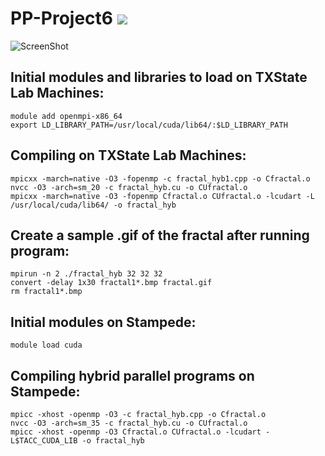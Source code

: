# PP-Project6 ![](https://github.com/bab178/PP-Project6/blob/master/fractal.gif)
![ScreenShot](https://github.com/bab178/PP-Project6/blob/master/Screenshot_1.png)

Initial modules and libraries to load on TXState Lab Machines:
---------------
```
module add openmpi-x86_64
export LD_LIBRARY_PATH=/usr/local/cuda/lib64/:$LD_LIBRARY_PATH
```

Compiling on TXState Lab Machines:
----------------
```
mpicxx -march=native -O3 -fopenmp -c fractal_hyb1.cpp -o Cfractal.o
nvcc -O3 -arch=sm_20 -c fractal_hyb.cu -o CUfractal.o
mpicxx -march=native -O3 -fopenmp Cfractal.o CUfractal.o -lcudart -L /usr/local/cuda/lib64/ -o fractal_hyb
```

Create a sample .gif of the fractal after running program:
---------------------
```
mpirun -n 2 ./fractal_hyb 32 32 32
convert -delay 1x30 fractal1*.bmp fractal.gif
rm fractal1*.bmp
```

Initial modules on Stampede:
----------------
```
module load cuda
```

Compiling hybrid parallel programs on Stampede:
------------------------
```
mpicc -xhost -openmp -O3 -c fractal_hyb.cpp -o Cfractal.o
nvcc -O3 -arch=sm_35 -c fractal_hyb.cu -o CUfractal.o
mpicc -xhost -openmp -O3 Cfractal.o CUfractal.o -lcudart -L$TACC_CUDA_LIB -o fractal_hyb
```
